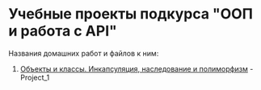 # **Учебные проекты подкурса "ООП и работа с API"**

Названия домашних работ и файлов к ним:
1. [Объекты и классы. Инкапсуляция, наследование и полиморфизм](https://github.com/netology-code/py-homeworks-basic/tree/master/6.classes) - Project_1